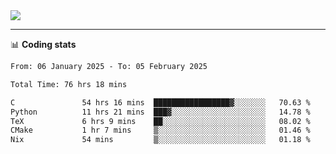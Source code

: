 <picture>
  <source
  srcset="https://github-readme-stats.vercel.app/api?username=sant0s12&show_icons=true&theme=dark"
  media="(prefers-color-scheme: dark)"
  />
  <source
  srcset="https://github-readme-stats.vercel.app/api?username=sant0s12&show_icons=true"
  media="(prefers-color-scheme: light)"
  />
  <img src="https://github-readme-stats.vercel.app/api?username=sant0s12&show_icons=true" />
</picture>

---

📊 **Coding stats**

<!--START_SECTION:waka-->

```txt
From: 06 January 2025 - To: 05 February 2025

Total Time: 76 hrs 18 mins

C               54 hrs 16 mins  █████████████████▓░░░░░░░   70.63 %
Python          11 hrs 21 mins  ███▓░░░░░░░░░░░░░░░░░░░░░   14.78 %
TeX             6 hrs 9 mins    ██░░░░░░░░░░░░░░░░░░░░░░░   08.02 %
CMake           1 hr 7 mins     ▒░░░░░░░░░░░░░░░░░░░░░░░░   01.46 %
Nix             54 mins         ▒░░░░░░░░░░░░░░░░░░░░░░░░   01.18 %
```

<!--END_SECTION:waka-->

